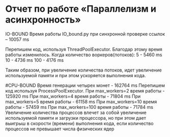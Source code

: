 # Отчет по работе «Параллелизм и асинхронность»
IO-BOUND
Время работы IO_bound.py при синхронной проверке ссылок – 10057 ms

Перепишем код, используя ThreadPoolExecutor. Благодар этому время работы изменилось.
Когда количество воркеров(потоков):
5 - 5460 ms
10 - 4736 ms
100 - 4176 ms

Таким образом, при увеличение количества потоков, идет увеличение используемой памяти и при этом ускоряется выполнения кода.

#CPU-BOUND
Время генерации четырех монет - 162764 ms
Перепишем код используя ProcessPoolExecutor. 
При max_workers=2 время работы - 125920 ms
При max_workers=4 время работы - 71804 ms
При max_workers=5 время работы - 61158 ms
При max_workers=10 время работы - 57459 ms
При max_workers=100 время работы - 71784 ms
Увеличение количества процессов влечет за собой увеличение используемой памяти и загрузки процессора, но при этом дает выигрыш в скорости (времени) выполнения кода, если количество процессов не превышает числа физических ядер

